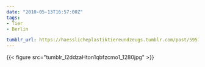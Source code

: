 ```yaml
---
date: "2010-05-13T16:57:00Z"
tags:
- Tier
- Berlin

tumblr_url: https://haesslicheplastiktiereundzeugs.tumblr.com/post/595731042
---
```

{{< figure src="tumblr_l2ddzaHton1qbfzcmo1_1280jpg" >}} 
